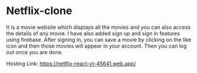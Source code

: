 # Netflix-clone
It is a movie website which displays all the movies
and you can also access the details of any movie.
I have also added sign up and sign in features using firebase.
After signing in, you can save a movie by clicking on the 
like icon and then those movies will appear in your account.
Then you can log out once you are done.

Hosting Link: https://netflix-react-yt-45641.web.app/
